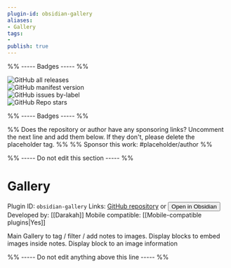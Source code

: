 ```yaml
---
plugin-id: obsidian-gallery
aliases:
- Gallery
tags: 
- 
publish: true
---
```


%% ----- Badges ----- %%

![GitHub all releases](https://img.shields.io/github/downloads/Darakah/obsidian-gallery/total?color=573E7A&logo=github&style=for-the-badge)   
![GitHub manifest version](https://img.shields.io/github/manifest-json/v/Darakah/obsidian-gallery?color=573E7A&logo=github&style=for-the-badge)   
![GitHub issues by-label](https://img.shields.io/github/issues/Darakah/obsidian-gallery/help%20wanted?color=573E7A&logo=github&style=for-the-badge)   
![GitHub Repo stars](https://img.shields.io/github/stars/Darakah/obsidian-gallery?color=573E7A&logo=github&style=for-the-badge)

%% ----- Badges ----- %%

%% Does the repository or author have any sponsoring links? Uncomment the next line and add them below. If they don't, please delete the placeholder tag. %%
%% Sponsor this work: #placeholder/author %%

%% ----- Do not edit this section ----- %%

# Gallery

Plugin ID: `obsidian-gallery`
Links: [GitHub repository](https://github.com/Darakah/obsidian-gallery) or [<button id=HH>Open in Obsidian</button>](obsidian://goto-plugin?id=obsidian-gallery)
Developed by: [[Darakah]]
Mobile compatible: [[Mobile-compatible plugins|Yes]]

Main Gallery to tag / filter / add notes to images. Display blocks to embed images inside notes. Display block to an image information

%% ----- Do not edit anything above this line ----- %% 
